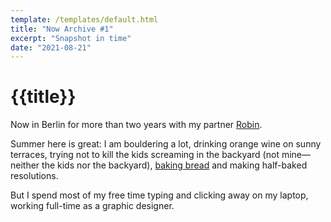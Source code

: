 ```yaml
---
template: /templates/default.html
title: "Now Archive #1"
excerpt: "Snapshot in time"
date: "2021-08-21"
---
```


# {{title}}

Now in Berlin for more than two years with my partner [Robin](https://robinmetral.com/).

Summer here is great: I am bouldering a lot, drinking orange wine on sunny terraces, trying not to kill the kids screaming in the backyard (not mine—neither the kids nor the backyard), [baking bread](/recipes/) and making half-baked resolutions.

But I spend most of my free time typing and clicking away on my laptop, working full-time as a graphic designer.
